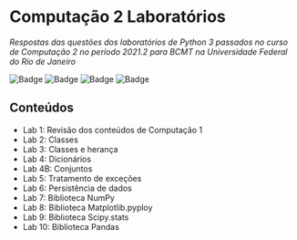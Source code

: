# Computação 2 Laboratórios
_Respostas das questões dos laboratórios de Python 3 passados no curso de Computação 2 no período 2021.2 para BCMT na Universidade Federal do Rio de Janeiro_

![Badge](https://img.shields.io/badge/Python-3776AB?style=for-the-badge&logo=python&logoColor=white)
![Badge](https://img.shields.io/badge/SciPy-654FF0?style=for-the-badge&logo=SciPy&logoColor=white)
![Badge](https://img.shields.io/badge/Numpy-777BB4?style=for-the-badge&logo=numpy&logoColor=white)
![Badge](https://img.shields.io/badge/Pandas-2C2D72?style=for-the-badge&logo=pandas&logoColor=white)

## Conteúdos
- Lab 1: Revisão dos conteúdos de Computação 1
- Lab 2: Classes
- Lab 3: Classes e herança
- Lab 4: Dicionários
- Lab 4B: Conjuntos
- Lab 5: Tratamento de exceções
- Lab 6: Persistência de dados
- Lab 7: Biblioteca NumPy
- Lab 8: Biblioteca Matplotlib.pyploy
- Lab 9: Biblioteca Scipy.stats
- Lab 10: Biblioteca Pandas
